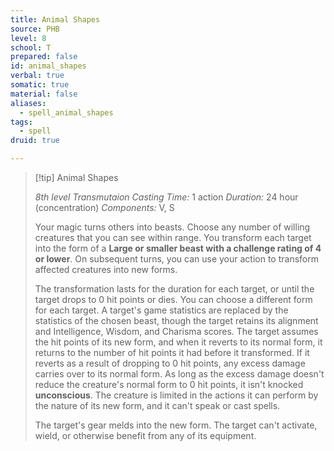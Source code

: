 ```yaml
---
title: Animal Shapes
source: PHB
level: 8
school: T
prepared: false
id: animal_shapes
verbal: true
somatic: true
material: false
aliases:
  - spell_animal_shapes
tags:
  - spell
druid: true

---
```

>[!tip] Animal Shapes
>
> *8th level Transmutaion*
> *Casting Time:* 1 action
> *Duration:* 24 hour (concentration)
> *Components:* V, S
>
>Your magic turns others into beasts. Choose any number of willing creatures that you can see within range. You transform each target into the form of a **Large or smaller beast with a challenge rating of 4 or lower**. On subsequent turns, you can use your action to transform affected creatures into new forms.
>
>The transformation lasts for the duration for each target, or until the target drops to 0 hit points or dies. You can choose a different form for each target. A target's game statistics are replaced by the statistics of the chosen beast, though the target retains its alignment and Intelligence, Wisdom, and Charisma scores. The target assumes the hit points of its new form, and when it reverts to its normal form, it returns to the number of hit points it had before it transformed. If it reverts as a result of dropping to 0 hit points, any excess damage carries over to its normal form. As long as the excess damage doesn't reduce the creature's normal form to 0 hit points, it isn't knocked **unconscious**. The creature is limited in the actions it can perform by the nature of its new form, and it can't speak or cast spells.
>
>The target's gear melds into the new form. The target can't activate, wield, or otherwise benefit from any of its equipment.
>

